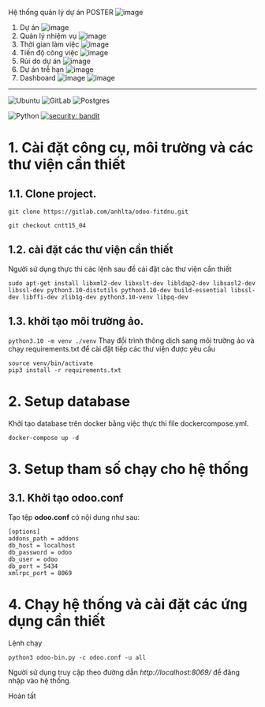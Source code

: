 Hệ thống quản lý dự án
POSTER
![image](https://github.com/user-attachments/assets/6a147d32-42c7-4954-a616-28a16fafcff6)
1. Dự án
![image](https://github.com/user-attachments/assets/aea65e86-259f-45f2-82aa-0de339856700)
2. Quản lý nhiệm vụ
![image](https://github.com/user-attachments/assets/fc01d55f-4484-4fc7-b4f7-b20be50bc4cb)
3. Thời gian làm việc
![image](https://github.com/user-attachments/assets/8520454e-b269-4e8a-8a5e-f05b5ffe163b)
4. Tiến độ công việc
 ![image](https://github.com/user-attachments/assets/fd9e307b-f3b3-4e86-b269-0ebea3cb8e4a)
5. Rủi do dự án
![image](https://github.com/user-attachments/assets/48ff191e-e43a-431e-8e1a-6b43e14e7772)
6. Dự án trễ hạn
![image](https://github.com/user-attachments/assets/da1ea825-7a2a-4f1e-acf6-5f27e2c44c98)
7. Dashboard
![image](https://github.com/user-attachments/assets/4f2866c2-115e-4305-8033-6a5ef32b3f74)
![image](https://github.com/user-attachments/assets/656cc7e9-1bf3-4ce0-86aa-fc5f7d72f26f)


---
![Ubuntu](https://img.shields.io/badge/Ubuntu-E95420?style=for-the-badge&logo=ubuntu&logoColor=white)
![GitLab](https://img.shields.io/badge/gitlab-%23181717.svg?style=for-the-badge&logo=gitlab&logoColor=white)
![Postgres](https://img.shields.io/badge/postgres-%23316192.svg?style=for-the-badge&logo=postgresql&logoColor=white)

![Python](https://img.shields.io/badge/python-v3.8+-blue.svg)
[![security: bandit](https://img.shields.io/badge/security-bandit-yellow.svg)](https://github.com/PyCQA/bandit)



# 1. Cài đặt công cụ, môi trường và các thư viện cần thiết

## 1.1. Clone project.
```
git clone https://gitlab.com/anhlta/odoo-fitdnu.git
```

```
git checkout cntt15_04
```


## 1.2. cài đặt các thư viện cần thiết

Người sử dụng thực thi các lệnh sau đề cài đặt các thư viện cần thiết

```
sudo apt-get install libxml2-dev libxslt-dev libldap2-dev libsasl2-dev libssl-dev python3.10-distutils python3.10-dev build-essential libssl-dev libffi-dev zlib1g-dev python3.10-venv libpq-dev
```
## 1.3. khởi tạo môi trường ảo.

`python3.10 -m venv ./venv`
Thay đổi trình thông dịch sang môi trường ảo và chạy requirements.txt để cài đặt tiếp các thư viện được yêu cầu

```
source venv/bin/activate
pip3 install -r requirements.txt
```

# 2. Setup database

Khởi tạo database trên docker bằng việc thực thi file dockercompose.yml.

`docker-compose up -d`

# 3. Setup tham số chạy cho hệ thống

## 3.1. Khởi tạo odoo.conf

Tạo tệp **odoo.conf** có nội dung như sau:

```
[options]
addons_path = addons
db_host = localhost
db_password = odoo
db_user = odoo
db_port = 5434
xmlrpc_port = 8069
```

# 4. Chạy hệ thống và cài đặt các ứng dụng cần thiết

Lệnh chạy
```
python3 odoo-bin.py -c odoo.conf -u all
```


Người sử dụng truy cập theo đường dẫn _http://localhost:8069/_ để đăng nhập vào hệ thống.

Hoàn tất
    
